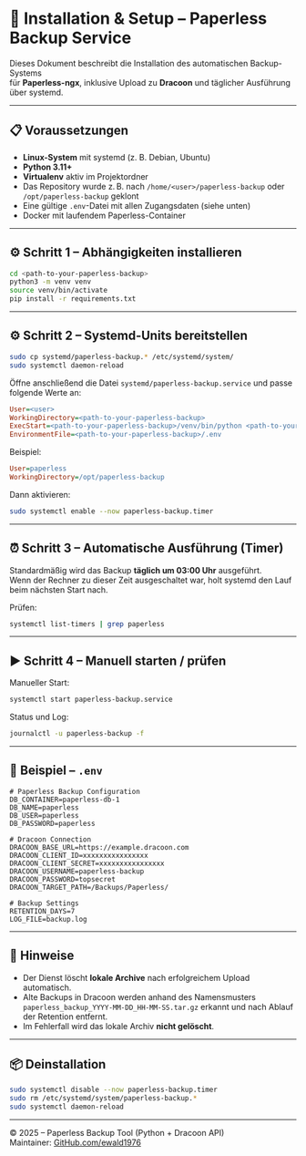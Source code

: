 # 🧩 Installation & Setup – Paperless Backup Service

Dieses Dokument beschreibt die Installation des automatischen Backup-Systems  
für **Paperless-ngx**, inklusive Upload zu **Dracoon** und täglicher Ausführung über systemd.

---

## 📋 Voraussetzungen

- **Linux-System** mit systemd (z. B. Debian, Ubuntu)
- **Python 3.11+**
- **Virtualenv** aktiv im Projektordner
- Das Repository wurde z. B. nach `/home/<user>/paperless-backup` oder `/opt/paperless-backup` geklont
- Eine gültige `.env`-Datei mit allen Zugangsdaten (siehe unten)
- Docker mit laufendem Paperless-Container

---

## ⚙️ Schritt 1 – Abhängigkeiten installieren

```bash
cd <path-to-your-paperless-backup>
python3 -m venv venv
source venv/bin/activate
pip install -r requirements.txt
```

---

## ⚙️ Schritt 2 – Systemd-Units bereitstellen

```bash
sudo cp systemd/paperless-backup.* /etc/systemd/system/
sudo systemctl daemon-reload
```

Öffne anschließend die Datei `systemd/paperless-backup.service` und passe folgende Werte an:

```ini
User=<user>
WorkingDirectory=<path-to-your-paperless-backup>
ExecStart=<path-to-your-paperless-backup>/venv/bin/python <path-to-your-paperless-backup>/main.py --headless
EnvironmentFile=<path-to-your-paperless-backup>/.env
```

Beispiel:

```ini
User=paperless
WorkingDirectory=/opt/paperless-backup
```

Dann aktivieren:

```bash
sudo systemctl enable --now paperless-backup.timer
```

---

## ⏰ Schritt 3 – Automatische Ausführung (Timer)

Standardmäßig wird das Backup **täglich um 03:00 Uhr** ausgeführt.  
Wenn der Rechner zu dieser Zeit ausgeschaltet war, holt systemd den Lauf beim nächsten Start nach.

Prüfen:

```bash
systemctl list-timers | grep paperless
```

---

## ▶️ Schritt 4 – Manuell starten / prüfen

Manueller Start:

```bash
systemctl start paperless-backup.service
```

Status und Log:

```bash
journalctl -u paperless-backup -f
```

---

## 🧾 Beispiel – `.env`

```dotenv
# Paperless Backup Configuration
DB_CONTAINER=paperless-db-1
DB_NAME=paperless
DB_USER=paperless
DB_PASSWORD=paperless

# Dracoon Connection
DRACOON_BASE_URL=https://example.dracoon.com
DRACOON_CLIENT_ID=xxxxxxxxxxxxxxxx
DRACOON_CLIENT_SECRET=xxxxxxxxxxxxxxxx
DRACOON_USERNAME=paperless-backup
DRACOON_PASSWORD=topsecret
DRACOON_TARGET_PATH=/Backups/Paperless/

# Backup Settings
RETENTION_DAYS=7
LOG_FILE=backup.log
```

---

## 🧹 Hinweise

- Der Dienst löscht **lokale Archive** nach erfolgreichem Upload automatisch.  
- Alte Backups in Dracoon werden anhand des Namensmusters  
  `paperless_backup_YYYY-MM-DD_HH-MM-SS.tar.gz` erkannt und nach Ablauf der Retention entfernt.  
- Im Fehlerfall wird das lokale Archiv **nicht gelöscht**.

---

## 📦 Deinstallation

```bash
sudo systemctl disable --now paperless-backup.timer
sudo rm /etc/systemd/system/paperless-backup.*
sudo systemctl daemon-reload
```

---

© 2025 – Paperless Backup Tool (Python + Dracoon API)  
Maintainer: [GitHub.com/ewald1976](https://github.com/ewald1976)
